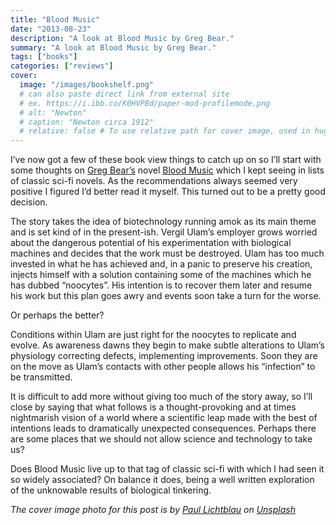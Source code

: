 ```yaml
---
title: "Blood Music"
date: "2013-08-23"
description: "A look at Blood Music by Greg Bear."
summary: "A look at Blood Music by Greg Bear."
tags: ["books"]
categories: ["reviews"]
cover:
  image: "/images/bookshelf.png"
  # can also paste direct link from external site
  # ex. https://i.ibb.co/K0HVPBd/paper-mod-profilemode.png
  # alt: "Newton"
  # caption: "Newton circa 1912"
  # relative: false # To use relative path for cover image, used in hugo Page-bundles
---
```


I’ve now got a few of these book view things to catch up on so I’ll start with some thoughts on [Greg Bear’s](http://www.gregbear.com/) novel [Blood Music](http://en.wikipedia.org/wiki/Blood_Music_%28novel%29) which I kept seeing in lists of classic sci-fi novels. As the recommendations always seemed very positive I figured I’d better read it myself. This turned out to be a pretty good decision.

The story takes the idea of biotechnology running amok as its main theme and is set kind of in the present-ish. Vergil Ulam’s employer grows worried about the dangerous potential of his experimentation with biological machines and decides that the work must be destroyed. Ulam has too much invested in what he has achieved and, in a panic to preserve his creation, injects himself with a solution containing some of the machines which he has dubbed “noocytes”. His intention is to recover them later and resume his work but this plan goes awry and events soon take a turn for the worse.

Or perhaps the better?

Conditions within Ulam are just right for the noocytes to replicate and evolve. As awareness dawns they begin to make subtle alterations to Ulam’s physiology correcting defects, implementing improvements. Soon they are on the move as Ulam’s contacts with other people allows his “infection” to be transmitted.

It is difficult to add more without giving too much of the story away, so I’ll close by saying that what follows is a thought-provoking and at times nightmarish vision of a world where a scientific leap made with the best of intentions leads to dramatically unexpected consequences. Perhaps there are some places that we should not allow science and technology to take us?

Does Blood Music live up to that tag of classic sci-fi with which I had seen it so widely associated? On balance it does, being a well written exploration of the unknowable results of biological tinkering.

*The cover image photo for this post is by [Paul Lichtblau](https://unsplash.com/@laup?utm_content=creditCopyText&utm_medium=referral&utm_source=unsplash) on [Unsplash](https://unsplash.com/photos/a-book-shelf-filled-with-lots-of-books-dvULgNPJPak?utm_content=creditCopyText&utm_medium=referral&utm_source=unsplash)*
